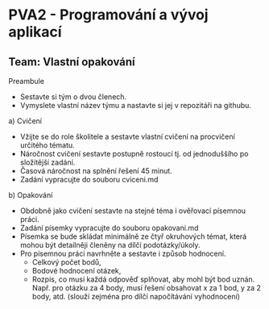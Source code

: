# PVA2 - Programování a vývoj aplikací
## Team: Vlastní opakování

Preambule
* Sestavte si tým o dvou členech.
* Vymyslete vlastní název týmu a nastavte si jej v repozitáři na githubu.

a) Cvičení
* Vžijte se do role školitele a sestavte vlastní cvičení na procvičení určitého tématu.
* Náročnost cvičení sestavte postupně rostoucí tj. od jednoduššího po složitější zadání.
* Časová náročnost na splnění řešení 45 minut.
* Zadání vypracujte do souboru cviceni.md
 
 
b) Opakování
* Obdobně jako cvičení sestavte na stejné téma i ověřovací písemnou práci.
* Zadání písemky vypracujte do souboru opakovani.md
* Písemka se bude skládat minimálně ze čtyř okruhových témat, která mohou být detailněji členěny na dílčí podotázky/úkoly.
* Pro písemnou práci navrhněte a sestavte i způsob hodnocení. 
  * Celkový počet bodů, 
  * Bodové hodnocení otázek,
  * Rozpis, co musí každá odpověď splňovat, aby mohl být bod uznán. Např. pro otázku za 4 body, musí řešení obsahovat x za 1 bod, y za 2 body, atd. (slouží zejména pro dílčí napočítávání vyhodnocení)
  
